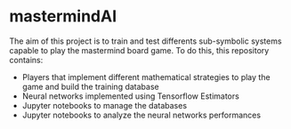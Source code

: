 # mastermindAI
The aim of this project is to train and test differents sub-symbolic systems capable to play the mastermind board game. To do this, this repository contains: 
- Players that implement different mathematical strategies to play the game and build the training database 
- Neural networks implemented using Tensorflow Estimators 
- Jupyter notebooks to manage the databases 
- Jupyter notebooks to analyze the neural networks performances
